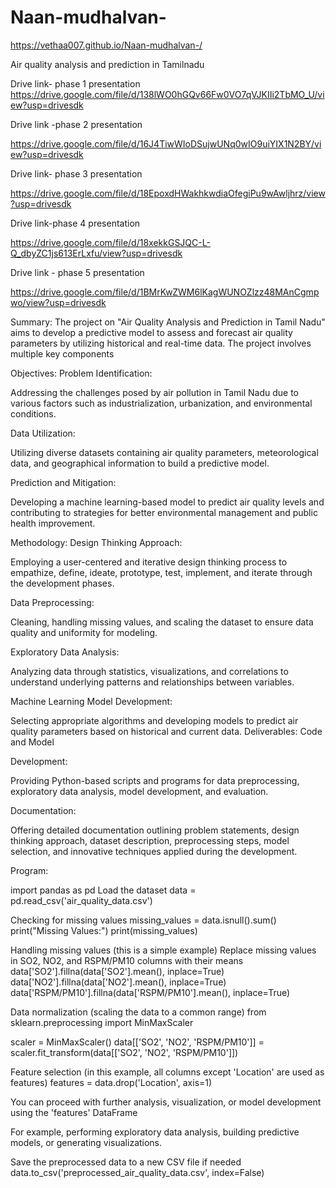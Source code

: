 # Naan-mudhalvan-

https://vethaa007.github.io/Naan-mudhalvan-/


Air quality analysis and prediction in Tamilnadu 

Drive link- phase 1 presentation
https://drive.google.com/file/d/138lWO0hGQv66Fw0VO7qVJKIIi2TbMO_U/view?usp=drivesdk

Drive link -phase 2 presentation

https://drive.google.com/file/d/16J4TiwWIoDSujwUNq0wIO9uiYIX1N2BY/view?usp=drivesdk

Drive link- phase 3 presentation

https://drive.google.com/file/d/18EpoxdHWakhkwdiaOfegiPu9wAwljhrz/view?usp=drivesdk

Drive link-phase 4 presentation

https://drive.google.com/file/d/18xekkGSJQC-L-Q_dbyZC1js613ErLxfu/view?usp=drivesdk


Drive link - phase 5 presentation 

https://drive.google.com/file/d/1BMrKwZWM6lKagWUNOZlzz48MAnCgmpwo/view?usp=drivesdk

Summary:
The project on "Air Quality Analysis and Prediction in Tamil Nadu" aims to develop a predictive model to assess and forecast air quality parameters by utilizing historical and real-time data. The project involves multiple key components

Objectives: 
Problem Identification:

Addressing the challenges posed by air pollution in Tamil Nadu due to various factors such as industrialization, urbanization, and environmental conditions.

Data Utilization:

 Utilizing diverse datasets containing air quality parameters, meteorological data, and geographical information to build a predictive model.

Prediction and Mitigation:

  Developing a machine learning-based model to predict air quality levels and contributing to strategies for better environmental management and public health improvement.

Methodology: Design Thinking Approach:

 Employing a user-centered and iterative design thinking process to empathize, define, ideate, prototype, test, implement, and iterate through the development phases.

Data Preprocessing:

 Cleaning, handling missing values, and scaling the dataset to ensure data quality and uniformity for modeling.

Exploratory Data Analysis:

 Analyzing data through statistics, visualizations, and correlations to understand underlying patterns and relationships between variables.

Machine Learning Model Development:

 Selecting appropriate algorithms and developing models to predict air quality parameters based on historical and current data.
Deliverables: Code and Model 

Development:

 Providing Python-based scripts and programs for data preprocessing, exploratory data analysis, model development, and evaluation.

Documentation:

 Offering detailed documentation outlining problem statements, design thinking approach, dataset description, preprocessing steps, model selection, and innovative techniques applied during the development.


Program:

import pandas as pd Load the dataset data = pd.read_csv('air_quality_data.csv')

Checking for missing values missing_values = data.isnull().sum() print("Missing Values:") print(missing_values)

Handling missing values (this is a simple example) Replace missing values in SO2, NO2, and RSPM/PM10 columns with their means data['SO2'].fillna(data['SO2'].mean(), inplace=True) data['NO2'].fillna(data['NO2'].mean(), inplace=True) data['RSPM/PM10'].fillna(data['RSPM/PM10'].mean(), inplace=True)

Data normalization (scaling the data to a common range) from sklearn.preprocessing import MinMaxScaler

scaler = MinMaxScaler() data[['SO2', 'NO2', 'RSPM/PM10']] = scaler.fit_transform(data[['SO2', 'NO2', 'RSPM/PM10']])

Feature selection (in this example, all columns except 'Location' are used as features) features = data.drop('Location', axis=1)

You can proceed with further analysis, visualization, or model development using the 'features' DataFrame

For example, performing exploratory data analysis, building predictive models, or generating visualizations.

Save the preprocessed data to a new CSV file if needed data.to_csv('preprocessed_air_quality_data.csv', index=False)
